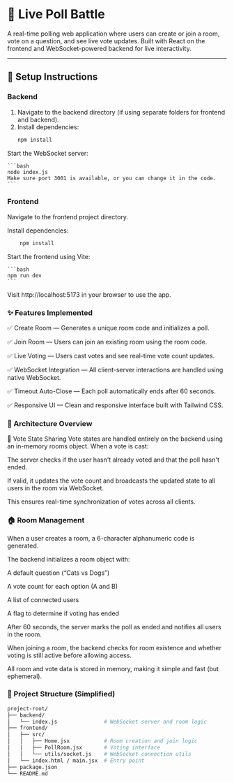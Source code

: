 # 🎯 Live Poll Battle

A real-time polling web application where users can create or join a room, vote on a question, and see live vote updates. Built with React on the frontend and WebSocket-powered backend for live interactivity.

---

## 🚀 Setup Instructions

### Backend

1. Navigate to the backend directory (if using separate folders for frontend and backend).
2. Install dependencies:
   ```bash
   npm install
Start the WebSocket server:

    ```bash
    node index.js
    Make sure port 3001 is available, or you can change it in the code.
    ```
    

### Frontend
Navigate to the frontend project directory.

Install dependencies:

```bash
    npm install
```

Start the frontend using Vite:

    ```bash 
    npm run dev
    ```
    
Visit http://localhost:5173 in your browser to use the app.

### ✨ Features Implemented
✅ Create Room — Generates a unique room code and initializes a poll.

✅ Join Room — Users can join an existing room using the room code.

✅ Live Voting — Users cast votes and see real-time vote count updates.

✅ WebSocket Integration — All client-server interactions are handled using native WebSocket.

✅ Timeout Auto-Close — Each poll automatically ends after 60 seconds.

✅ Responsive UI — Clean and responsive interface built with Tailwind CSS.

### 🧠 Architecture Overview
🔄 Vote State Sharing
Vote states are handled entirely on the backend using an in-memory rooms object. When a vote is cast:

The server checks if the user hasn't already voted and that the poll hasn't ended.

If valid, it updates the vote count and broadcasts the updated state to all users in the room via WebSocket.

This ensures real-time synchronization of votes across all clients.

### 🏠 Room Management
When a user creates a room, a 6-character alphanumeric code is generated.

The backend initializes a room object with:

A default question (“Cats vs Dogs”)

A vote count for each option (A and B)

A list of connected users

A flag to determine if voting has ended

After 60 seconds, the server marks the poll as ended and notifies all users in the room.

When joining a room, the backend checks for room existence and whether voting is still active before allowing access.

All room and vote data is stored in memory, making it simple and fast (but ephemeral).

### 📂 Project Structure (Simplified)
```bash
project-root/
├── backend/
│   └── index.js               # WebSocket server and room logic
├── frontend/
│   ├── src/
│   │   ├── Home.jsx           # Room creation and join logic
│   │   ├── PollRoom.jsx       # Voting interface
│   │   └── utils/socket.js    # WebSocket connection utils
│   └── index.html / main.jsx  # Entry point
├── package.json
└── README.md
